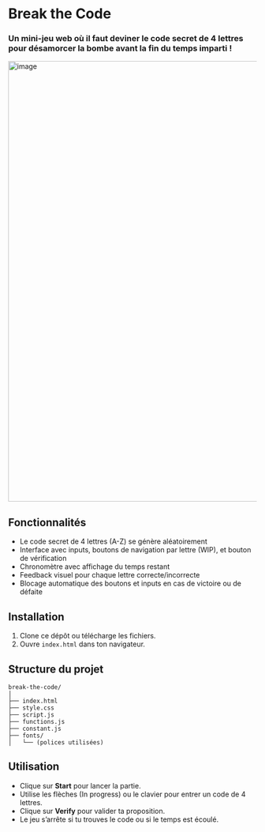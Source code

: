 # Break the Code

### Un mini-jeu web où il faut deviner le code secret de 4 lettres pour désamorcer la bombe avant la fin du temps imparti !
<img width="1614" height="892" alt="image" src="https://github.com/user-attachments/assets/e5eac1d4-c07c-401f-9427-eebbbb589836" />


## Fonctionnalités

- Le code secret de 4 lettres (A-Z) se génère aléatoirement
- Interface avec inputs, boutons de navigation par lettre (WIP), et bouton de vérification
- Chronomètre avec affichage du temps restant
- Feedback visuel pour chaque lettre correcte/incorrecte
- Blocage automatique des boutons et inputs en cas de victoire ou de défaite

## Installation

1. Clone ce dépôt ou télécharge les fichiers.
2. Ouvre `index.html` dans ton navigateur.

## Structure du projet

```
break-the-code/
│
├── index.html
├── style.css
├── script.js
├── functions.js
├── constant.js
├── fonts/
│   └── (polices utilisées)

```

## Utilisation

- Clique sur **Start** pour lancer la partie.
- Utilise les flèches (In progress) ou le clavier pour entrer un code de 4 lettres.
- Clique sur **Verify** pour valider ta proposition.
- Le jeu s’arrête si tu trouves le code ou si le temps est écoulé.
